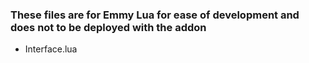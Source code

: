 ### These files are for Emmy Lua for ease of development and does not to be deployed with the addon
- Interface.lua
